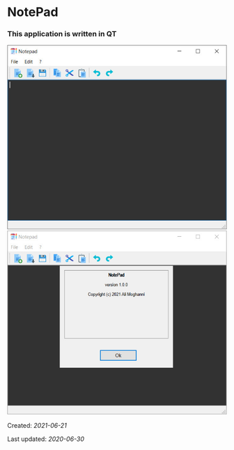 # NotePad

### This application is written in QT
![Image of NotePad1](https://github.com/alimoghanni/NotePad/blob/master/01.jpg)
![Image of NotePad2](https://github.com/alimoghanni/NotePad/blob/master/02.jpg)

Created: *2021-06-21*

Last updated: *2020-06-30*

